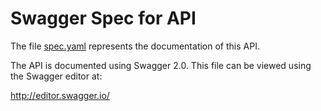 # Swagger Spec for API
The file [spec.yaml](spec.yaml) represents the documentation of this API. 

The API is documented using Swagger 2.0. This file can be viewed using the Swagger editor at:

http://editor.swagger.io/

